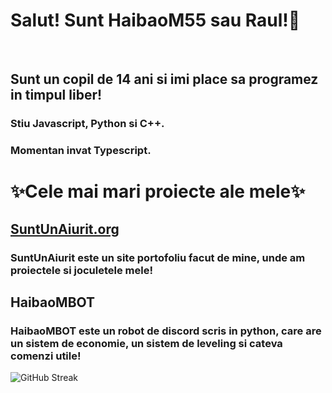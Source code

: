 <h1>Salut! Sunt HaibaoM55 sau Raul!👋</h1>
<br>
<h2>Sunt un copil de 14 ani si imi place sa programez in timpul liber!</h2>
<h3>Stiu Javascript, Python si C++.</h3>
<h3>Momentan invat Typescript.</h3>
<h1>✨Cele mai mari proiecte ale mele✨</h1>
<h2><a href = "https://suntunaiurit.org">SuntUnAiurit.org</a></h2>
<h3>SuntUnAiurit este un site portofoliu facut de mine, unde am proiectele si joculetele mele!</h3>
<h2>HaibaoMBOT</h2>
<h3>HaibaoMBOT este un robot de discord scris in python, care are un sistem de economie, un sistem de leveling si cateva comenzi utile!</h3>
<img src="https://streak-stats.demolab.com?user=HaibaoM55" alt="GitHub Streak" />
